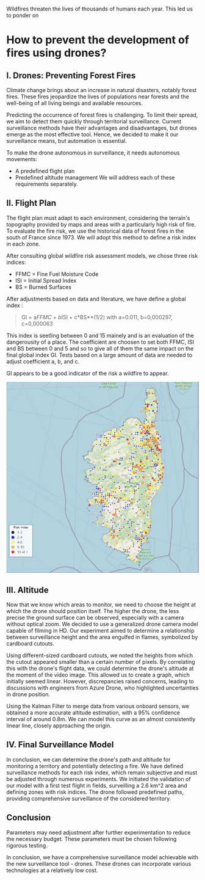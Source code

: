 Wildfires threaten the lives of thousands of humans each year. This led us to ponder on 
# How to prevent the development of fires using drones?

## I. Drones: Preventing Forest Fires

Climate change brings about an increase in natural disasters, notably forest fires. These fires jeopardize the lives of populations near forests and the well-being of all living beings and available resources.

Predicting the occurrence of forest fires is challenging. To limit their spread, we aim to detect them quickly through territorial surveillance. Current surveillance methods have their advantages and disadvantages, but drones emerge as the most effective tool. Hence, we decided to make it our surveillance means, but automation is essential.

To make the drone autonomous in surveillance, it needs autonomous movements:
* A predefined flight plan
* Predefined altitude management
We will address each of these requirements separately.

## II. Flight Plan

The flight plan must adapt to each environment, considering the terrain's topography provided by maps and areas with a particularly high risk of fire. To evaluate the fire risk, we use the historical data of forest fires in the south of France since 1973. We will adopt this method to define a risk index in each zone.

After consulting global wildfire risk assessment models, we chose three risk indices:
* FFMC = Fine Fuel Moisture Code
* ISI = Initial Spread Index
* BS = Burned Surfaces

After adjustments based on data and literature, we have define a global index : 
>GI = a*FFMC + b*ISI + c*BS**(1/2)
>with a=0.011, b=0,000297, c=0,000063

This index is seetling between 0 and 15 mainely and is an evaluation of the dangerousity of a place. The coefficient are choosen to set both FFMC, ISI and BS between 0 and 5 and so to give all of them the same impact on the final global index GI. Tests based on a large amount of data are needed to adjust coefficient a, b, and c. 

GI appears to be a good indicator of the risk a wildfire to appear.

![Risks Map of Corsica](assets/risks_map.png)

## III. Altitude

Now that we know which areas to monitor, we need to choose the height at which the drone should position itself. The higher the drone, the less precise the ground surface can be observed, especially with a camera without optical zoom. We decided to use a generalized drone camera model capable of filming in HD. Our experiment aimed to determine a relationship between surveillance height and the area engulfed in flames, symbolized by cardboard cutouts.

Using different-sized cardboard cutouts, we noted the heights from which the cutout appeared smaller than a certain number of pixels. By correlating this with the drone's flight data, we could determine the drone's altitude at the moment of the video image. This allowed us to create a graph, which initially seemed linear. However, discrepancies raised concerns, leading to discussions with engineers from Azure Drone, who highlighted uncertainties in drone position.

Using the Kalman Filter to merge data from various onboard sensors, we obtained a more accurate altitude estimation, with a 95% confidence interval of around 0.8m. We can model this curve as an almost consistently linear line, closely approaching the origin.

## IV. Final Surveillance Model

In conclusion, we can determine the drone's path and altitude for monitoring a territory and potentially detecting a fire. We have defined surveillance methods for each risk index, which remain subjective and must be adjusted through numerous experiments. We initiated the validation of our model with a first test flight in fields, surveilling a 2.6 km^2 area and defining zones with risk indices. The drone followed predefined paths, providing comprehensive surveillance of the considered territory.

## Conclusion

Parameters may need adjustment after further experimentation to reduce the necessary budget. These parameters must be chosen following rigorous testing.

In conclusion, we have a comprehensive surveillance model achievable with the new surveillance tool - drones. These drones can incorporate various technologies at a relatively low cost.
